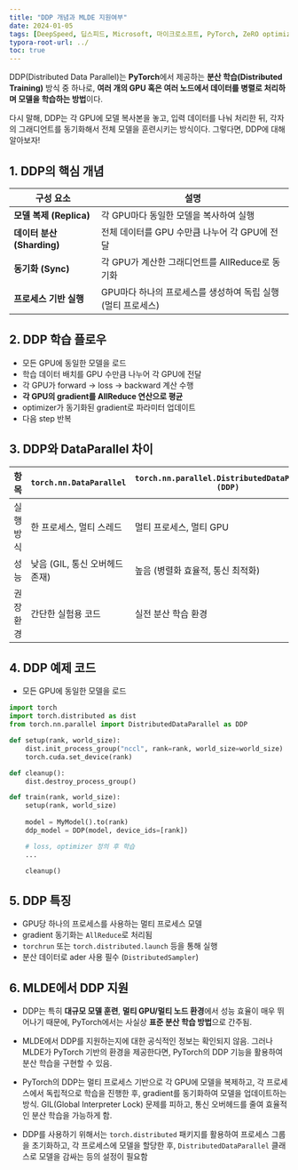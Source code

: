 ```yaml
---
title: "DDP 개념과 MLDE 지원여부"
date: 2024-01-05
tags: [DeepSpeed, 딥스피드, Microsoft, 마이크로소프트, PyTorch, ZeRO optimizer, Mixed Precision, Model Parallelism, Pipeline Parallelism, DeepSpeed-Inference, DDP, Distributed Data Parallel]
typora-root-url: ../
toc: true
---
```


DDP(Distributed Data Parallel)는 **PyTorch**에서 제공하는 **분산 학습(Distributed Training)** 방식 중 하나로, **여러 개의 GPU 혹은 여러 노드에서 데이터를 병렬로 처리하며 모델을 학습하는 방법**이다.

다시 말해, DDP는 각 GPU에 모델 복사본을 놓고, 입력 데이터를 나눠 처리한 뒤, 각자의 그래디언트를 동기화해서 전체 모델을 훈련시키는 방식이다. 그렇다면, DDP에 대해 알아보자!



## 1. DDP의 핵심 개념

| 구성 요소                  | 설명                                                         |
| -------------------------- | ------------------------------------------------------------ |
| **모델 복제 (Replica)**    | 각 GPU마다 동일한 모델을 복사하여 실행                       |
| **데이터 분산 (Sharding)** | 전체 데이터를 GPU 수만큼 나누어 각 GPU에 전달                |
| **동기화 (Sync)**          | 각 GPU가 계산한 그래디언트를 AllReduce로 동기화              |
| **프로세스 기반 실행**     | GPU마다 하나의 프로세스를 생성하여 독립 실행 (멀티 프로세스) |



## 2. DDP 학습 플로우

* 모든 GPU에 동일한 모델을 로드
* 학습 데이터 배치를 GPU 수만큼 나누어 각 GPU에 전달
* 각 GPU가 forward → loss → backward 계산 수행
* **각 GPU의 gradient를 AllReduce 연산으로 평균**
* optimizer가 동기화된 gradient로 파라미터 업데이트
* 다음 step 반복



## 3. DDP와 DataParallel 차이

| 항목      | `torch.nn.DataParallel`        | `torch.nn.parallel.DistributedDataParallel (DDP)` |
| --------- | ------------------------------ | ------------------------------------------------- |
| 실행 방식 | 한 프로세스, 멀티 스레드       | 멀티 프로세스, 멀티 GPU                           |
| 성능      | 낮음 (GIL, 통신 오버헤드 존재) | 높음 (병렬화 효율적, 통신 최적화)                 |
| 권장 환경 | 간단한 실험용 코드             | 실전 분산 학습 환경                               |



##  4. DDP 예제 코드

* 모든 GPU에 동일한 모델을 로드

```python
import torch
import torch.distributed as dist
from torch.nn.parallel import DistributedDataParallel as DDP

def setup(rank, world_size):
    dist.init_process_group("nccl", rank=rank, world_size=world_size)
    torch.cuda.set_device(rank)

def cleanup():
    dist.destroy_process_group()

def train(rank, world_size):
    setup(rank, world_size)
    
    model = MyModel().to(rank)
    ddp_model = DDP(model, device_ids=[rank])

    # loss, optimizer 정의 후 학습
    ...

    cleanup()

```

##  5. DDP 특징

* GPU당 하나의 프로세스를 사용하는 멀티 프로세스 모델
* gradient 동기화는 `AllReduce`로 처리됨
* `torchrun` 또는 `torch.distributed.launch` 등을 통해 실행
* 분산 데이터로 ader 사용 필수 (`DistributedSampler`)



## 6. MLDE에서 DDP 지원

* DDP는 특히 **대규모 모델 훈련**, **멀티 GPU/멀티 노드 환경**에서 성능 효율이 매우 뛰어나기 때문에, PyTorch에서는 사실상 **표준 분산 학습 방법**으로 간주됨.

* MLDE에서 DDP를 지원하는지에 대한 공식적인 정보는 확인되지 않음. 그러나 MLDE가 PyTorch 기반의 환경을 제공한다면, PyTorch의 DDP 기능을 활용하여 분산 학습을 구현할 수 있음.

* PyTorch의 DDP는 멀티 프로세스 기반으로 각 GPU에 모델을 복제하고, 각 프로세스에서 독립적으로 학습을 진행한 후, gradient를 동기화하여 모델을 업데이트하는 방식. GIL(Global Interpreter Lock) 문제를 피하고, 통신 오버헤드를 줄여 효율적인 분산 학습을 가능하게 함.

* DDP를 사용하기 위해서는 `torch.distributed` 패키지를 활용하여 프로세스 그룹을 초기화하고, 각 프로세스에 모델을 할당한 후, `DistributedDataParallel` 클래스로 모델을 감싸는 등의 설정이 필요함

  

  